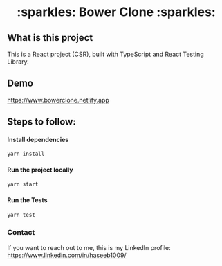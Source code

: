 <h1 align="center">:sparkles: Bower Clone :sparkles:</h1>

## What is this project

This is a React project (CSR), built with TypeScript and React Testing Library.

## Demo
https://www.bowerclone.netlify.app

## Steps to follow:

#### Install dependencies
```sh
yarn install
```

#### Run the project locally
```sh
yarn start
```

#### Run the Tests
```sh
yarn test
```

### Contact

If you want to reach out to me, this is my LinkedIn
profile: https://www.linkedin.com/in/haseeb1009/
